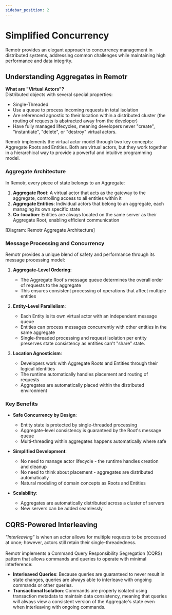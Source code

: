 ```yaml
---
sidebar_position: 2
---
```


# Simplified Concurrency

Remotr provides an elegant approach to concurrency management in distributed systems, addressing common challenges while maintaining high performance and data integrity.

## Understanding Aggregates in Remotr

**What are "Virtual Actors"?**\
Distributed objects with several special properties:
- Single-Threaded
- Use a queue to process incoming requests in total isolation
- Are referenced agnostic to their location within a distributed cluster (the routing of requests is abstracted away from the developer)
- Have fully managed lifecycles, meaning developers never "create", "instantiate", "delete", or "destroy" virtual actors.

Remotr implements the virtual actor model through two key concepts: Aggregate Roots and Entities. Both are virtual actors, but they work together in a hierarchical way to provide a powerful and intuitive programming model.

### Aggregate Architecture

In Remotr, every piece of state belongs to an Aggregate:

1. **Aggregate Root**: A virtual actor that acts as the gateway to the aggregate, controlling access to all entities within it
2. **Aggregate Entities**: Individual actors that belong to an aggregate, each managing its own specific state
3. **Co-location**: Entities are always located on the same server as their Aggregate Root, enabling efficient communication

[Diagram: Remotr Aggregate Architecture]
<!-- Insert diagram showing:
     - Aggregate Root with its message queue
     - Multiple Entity actors within the aggregate
     - Message flow from external sources through Root to Entities
     - Co-location on a single server -->

### Message Processing and Concurrency

Remotr provides a unique blend of safety and performance through its message processing model:

1. **Aggregate-Level Ordering**: 
   - The Aggregate Root's message queue determines the overall order of requests to the aggregate
   - This ensures consistent processing of operations that affect multiple entities

2. **Entity-Level Parallelism**:
   - Each Entity is its own virtual actor with an independent message queue
   - Entities can process messages concurrently with other entities in the same aggregate
   - Single-threaded processing and request isolation per entity preserves state consistency as entities can't "share" state.

3. **Location Agnosticism**:
   - Developers work with Aggregate Roots and Entities through their logical identities
   - The runtime automatically handles placement and routing of requests
   - Aggregates are automatically placed within the distributed environment

### Key Benefits

- **Safe Concurrency by Design**: 
  - Entity state is protected by single-threaded processing
  - Aggregate-level consistency is guaranteed by the Root's message queue
  - Multi-threading within aggregates happens automatically where safe

- **Simplified Development**:
  - No need to manage actor lifecycle - the runtime handles creation and cleanup
  - No need to think about placement - aggregates are distributed automatically
  - Natural modeling of domain concepts as Roots and Entities

- **Scalability**:
  - Aggregates are automatically distributed across a cluster of servers
  - New servers can be added seamlessly

## CQRS-Powered Interleaving

*"Interleaving"* is when an actor allows for multiple requests to be processed at once; however, actors still retain their single-threadedness.\
\
Remotr implements a Command Query Responsibility Segregation (CQRS) pattern that allows commands and queries to operate with minimal interference:

- **Interleaved Queries**: Because queries are guaranteed to never result in state changes, queries are always able to interleave with ongoing commands or other queries. 
- **Transactional Isolation**: Commands are properly isolated using transaction metadata to maintain data consistency, meaning that queries will always view a consistent version of the Aggregate's state even when interleaving with ongoing commands.
